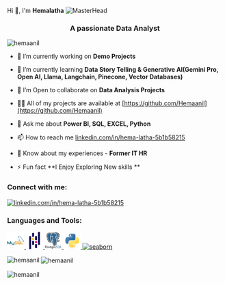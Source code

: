 Hi 👋, I'm **Hemalatha**
![MasterHead](https://mir-s3-cdn-cf.behance.net/project_modules/disp/601014116770475.6068beff4640a.gif)
<h3 align="center">A passionate Data Analyst</h3>
<p align="left"> <img src="https://komarev.com/ghpvc/?username=hemaanil&label=Profile%20views&color=0e75b6&style=flat" alt="hemaanil" /> </p>

- 🔭 I’m currently working on **Demo Projects**

- 🌱 I’m currently learning **Data Story Telling & Generative AI(Gemini Pro, Open AI, Llama, Langchain, Pinecone, Vector Databases)**

- 👯 I’m Open to collaborate on **Data Analysis Projects** 

- 👨‍💻 All of my projects are available at [https://github.com/Hemaanil](https://github.com/Hemaanil)

- 💬 Ask me about **Power BI, SQL, EXCEL, Python**

- 📫 How to reach me [linkedin.com/in/hema-latha-5b1b58215](linkedin.com/in/hema-latha-5b1b58215)

- 📄 Know about my experiences - **Former IT HR**

- ⚡ Fun fact **I Enjoy Exploring New skills **

<h3 align="left">Connect with me:</h3>
<p align="left">
<a href="https://linkedin.com/in/linkedin.com/in/hema-latha-5b1b58215" target="blank"><img align="center" src="https://raw.githubusercontent.com/rahuldkjain/github-profile-readme-generator/master/src/images/icons/Social/linked-in-alt.svg" alt="linkedin.com/in/hema-latha-5b1b58215" height="30" width="40" /></a>
</p>

<h3 align="left">Languages and Tools:</h3>
<p align="left"> <a href="https://www.mysql.com/" target="_blank" rel="noreferrer"> <img src="https://raw.githubusercontent.com/devicons/devicon/master/icons/mysql/mysql-original-wordmark.svg" alt="mysql" width="40" height="40"/> </a> <a href="https://pandas.pydata.org/" target="_blank" rel="noreferrer"> <img src="https://raw.githubusercontent.com/devicons/devicon/2ae2a900d2f041da66e950e4d48052658d850630/icons/pandas/pandas-original.svg" alt="pandas" width="40" height="40"/> </a> <a href="https://www.postgresql.org" target="_blank" rel="noreferrer"> <img src="https://raw.githubusercontent.com/devicons/devicon/master/icons/postgresql/postgresql-original-wordmark.svg" alt="postgresql" width="40" height="40"/> </a> <a href="https://www.python.org" target="_blank" rel="noreferrer"> <img src="https://raw.githubusercontent.com/devicons/devicon/master/icons/python/python-original.svg" alt="python" width="40" height="40"/> </a> <a href="https://seaborn.pydata.org/" target="_blank" rel="noreferrer"> <img src="https://seaborn.pydata.org/_images/logo-mark-lightbg.svg" alt="seaborn" width="40" height="40"/> </a> </p>

<p><img align="left" src="https://github-readme-stats.vercel.app/api/top-langs?username=hemaanil&show_icons=true&locale=en&layout=compact" alt="hemaanil" /></p>

<p>&nbsp;<img align="center" src="https://github-readme-stats.vercel.app/api?username=hemaanil&show_icons=true&locale=en" alt="hemaanil" /></p>

<p><img align="center" src="https://github-readme-streak-stats.herokuapp.com/?user=hemaanil&" alt="hemaanil" /></p>
